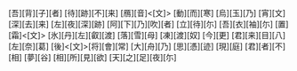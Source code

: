 [吾][背][子][者] [待][跡][不][来] [鴈][音]<[文]> [動][而][寒] [烏][玉][乃] [宵][文][深][去][来] [左][夜][深][跡] [阿][下][乃][吹][者] [立][待][尓] [吾][衣][袖][尓] [置][霜]<[文]> [氷][丹][左][叡][渡] [落][雪][母] [凍][渡][奴] [今][更] [君][来][目][八] [左][奈][葛] [後]<[文]>[将][會][常] [大][舟][乃] [思][憑][迹] [現][庭] [君][者][不][相] [夢][谷] [相][所][見][欲] [天][之][足][夜][尓]
